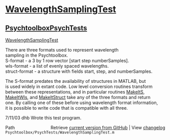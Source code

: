 # [WavelengthSamplingTest](WavelengthSamplingTest)
## [Psychtoolbox](Psychtoolbox)[PsychTests](PsychTests)

[WavelengthSamplingTest](WavelengthSamplingTest)  
  
There are three formats used to represent wavelength  
sampling in the Psychtoolbox.    
  S-format      - a 3 by 1 row vector [start step numberSamples].  
  wls-format    - a list of evenly spaced wavelengths.  
  struct-format - a structure with fields start, step, and numberSamples.  
  
The S-format predates the availability of structures in MATLAB, but  
is used widely in extant code.  Low level conversion routines transform  
between these representations, and in particular routines [MakeItS](MakeItS),  
[MakeItWls](MakeItWls), and [MakeItStruct](MakeItStruct) take any of the three formats and return  
one.  By calling one of these before using wavelength format information,  
it is possible to write code that is compatible with all three.  
  
7/11/03  dhb  Wrote this test program.  




<div class="code_header" style="text-align:right;">
  <span style="float:left;">Path&nbsp;&nbsp;</span> <span class="counter">Retrieve <a href=
  "https://raw.github.com/Psychtoolbox-3/Psychtoolbox-3/beta/Psychtoolbox/PsychTests/WavelengthSamplingTest.m">current version from GitHub</a> | View <a href=
  "https://github.com/Psychtoolbox-3/Psychtoolbox-3/commits/beta/Psychtoolbox/PsychTests/WavelengthSamplingTest.m">changelog</a></span>
</div>
<div class="code">
  <code>Psychtoolbox/PsychTests/WavelengthSamplingTest.m</code>
</div>

